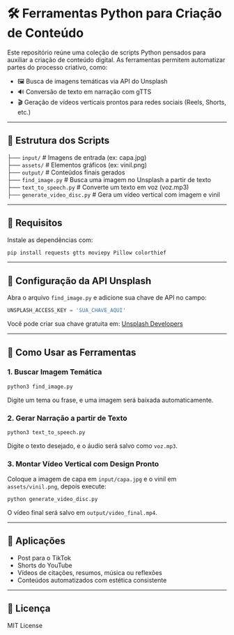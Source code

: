 # 🛠️ Ferramentas Python para Criação de Conteúdo

Este repositório reúne uma coleção de scripts Python pensados para auxiliar a criação de conteúdo digital. As ferramentas permitem automatizar partes do processo criativo, como:

- 🖼️ Busca de imagens temáticas via API do Unsplash
- 🔊 Conversão de texto em narração com gTTS
- 🎬 Geração de vídeos verticais prontos para redes sociais (Reels, Shorts, etc.)

---

## 📁 Estrutura dos Scripts

├── `input/` # Imagens de entrada (ex: capa.jpg)  
├── `assets/` # Elementos gráficos (ex: vinil.png)  
├── `output/` # Conteúdos finais gerados  
├── `find_image.py` # Busca uma imagem no Unsplash a partir de texto  
├── `text_to_speech.py` # Converte um texto em voz (voz.mp3)  
├── `generate_video_disc.py` # Gera um vídeo vertical com imagem e vinil

---

## 🧰 Requisitos

Instale as dependências com:

```bash
pip install requests gtts moviepy Pillow colorthief
```

---

## 🔑 Configuração da API Unsplash

Abra o arquivo `find_image.py` e adicione sua chave de API no campo:

```python
UNSPLASH_ACCESS_KEY = 'SUA_CHAVE_AQUI'
```
Você pode criar sua chave gratuita em: [Unsplash Developers](https://unsplash.com/developers)

---

## 🚀 Como Usar as Ferramentas

### 1. Buscar Imagem Temática
```bash
python3 find_image.py
```
Digite um tema ou frase, e uma imagem será baixada automaticamente.

### 2. Gerar Narração a partir de Texto
```bash
python3 text_to_speech.py
```
Digite o texto desejado, e o áudio será salvo como `voz.mp3`.

### 3. Montar Vídeo Vertical com Design Pronto

Coloque a imagem de capa em `input/capa.jpg` e o vinil em `assets/vinil.png`, depois execute:

```bash
python generate_video_disc.py
```
O vídeo final será salvo em `output/video_final.mp4`.

---

## 📲 Aplicações
- Post para o TikTok
- Shorts do YouTube
- Vídeos de citações, resumos, música ou reflexões
- Conteúdos automatizados com estética consistente

---

## 📄 Licença
MIT License
